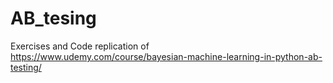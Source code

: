 # AB_tesing

Exercises and Code replication of https://www.udemy.com/course/bayesian-machine-learning-in-python-ab-testing/

